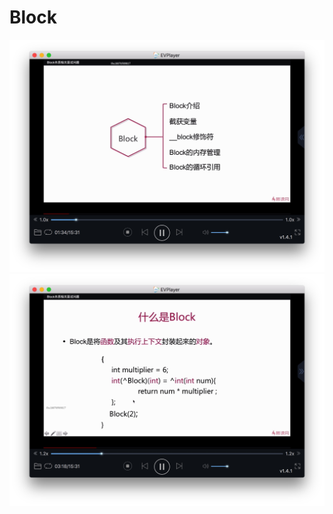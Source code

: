 # Block

![Jietu20191019-230931](media/15715008846330/Jietu20191019-230931.jpg)
![-w880](media/15715008846330/15715438718929.jpg)
